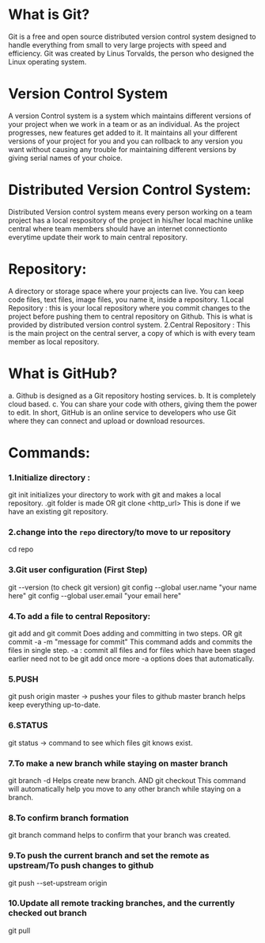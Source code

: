 # What is Git?
   Git is a free and open source distributed version control system designed to handle everything from small to very large projects with speed and efficiency. Git was created by  ‎Linus Torvalds, the person who designed the Linux operating system.
# Version Control System
   A version Control system is a system which maintains different versions of your project when we work in a team or as an individual. As the project progresses, new features get added to it. It maintains all your different versions of your project for you and you can rollback to any version you want without causing any trouble for maintaining different versions by giving serial names of your choice.
# Distributed Version Control System:
   Distributed Version control system means every person working on a team project has a local respository of the project in his/her local machine unlike central where team members should have an internet connectionto everytime update their work to main central repository.
# Repository:
   A directory or storage space where your projects can live. You can keep code files, text files, image files, you name it, inside a repository.
1.Local Repository : this is your local repository where you commit changes to the
project before pushing them to central repository on Github. This is what is provided by distributed version control system.
2.Central Repository : This is the main project on the central server, a copy of which
is with every team member as local repository.

# What is GitHub?
a. Github is designed as a Git repository hosting services.
b. It is completely cloud based. 
c. You can share your code with others, giving them the power to edit.
In short, GitHub is an online service to developers who use Git where they can connect and upload or download resources.

# Commands:
### 1.Initialize directory :
git init 
initializes your directory to work with git and
makes a local repository. .git folder is made
OR
git clone <http_url> 
This is done if we have an existing git repository.

### 2.change into the `repo` directory/to move to ur repository
cd repo

### 3.Git user configuration (First Step)
git --version (to check git version)
git config --global user.name "your name here"
git config --global user.email "your email here"

### 4.To add a file to central Repository:
git add <filename>
and
git commit
Does adding and committing in two steps.
OR
git commit -a -m "message for commit"
This command adds and commits the files in single step.
-a : commit all files and for files which have been 
     staged earlier need not to be git add once more
-a options does that automatically.

### 5.PUSH
git push origin master -> pushes your files to 
                         github master branch
                         helps keep everything up-to-date.

### 6.STATUS
git status -> command to see which files git knows exist.

### 7.To make a new branch while staying on master branch
 git branch -d <filename>
 Helps create new branch.
 AND
 git checkout <branchname>
 This command will automatically help you move to any other branch while staying on a branch.

### 8.To confirm branch formation
 git branch 
 command helps to confirm that your branch was created.

### 9.To push the current branch and set the remote as upstream/To push changes to github
 git push --set-upstream origin <filename> 

### 10.Update all remote tracking branches, and the currently checked out branch
git pull


